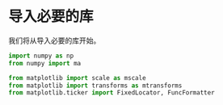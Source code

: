 # 导入必要的库

我们将从导入必要的库开始。

```python
import numpy as np
from numpy import ma

from matplotlib import scale as mscale
from matplotlib import transforms as mtransforms
from matplotlib.ticker import FixedLocator, FuncFormatter
```
